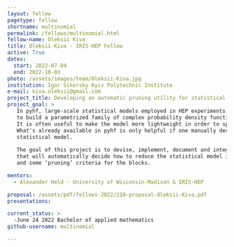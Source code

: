 ```yaml
---
layout: fellow
pagetype: fellow
shortname: multinomial
permalink: /fellows/multinomial.html
fellow-name: Oleksii Kiva
title: Oleksii Kiva - IRIS-HEP Fellow
active: True
dates:
  start: 2022-07-04
  end: 2022-10-03
photo: /assets/images/team/Oleksii-Kiva.jpg
institution: Igor Sikorsky Kyiv Polytechnic Institute
e-mail: kiva.oleksii@gmail.com
project_title: Developing an automatic pruning utility for statistical models in HistFactory format
project_goal: >
   In pyhf, large-scale statistical models employed in HEP experiments are constructed using a modular approach 
   to build a parametrized family of complex probability density functions from more primitive conceptual building blocks.
   It is often useful to make the model more lightweight in order to speed-up the derivation of maximum-likelihood estimates of its parameters.
   What's already available in pyhf is only helpful if one manually decides and specifies exactly what blocks to remove ('prune') from the
   statistical model.
   
   The goal of this project is to devise, implement, document and integrate into the pyhf library framework a tool 
   that will automatically decide how to reduce the statistical model in HistFactory format, given its pyhf-specification 
   and some ‘pruning’ criteria for the blocks. 

mentors:
  - Alexander Held - University of Wisconsin-Madison & IRIS-HEP

proposal: /assets/pdf/fellows-2022/210-proposal-Oleksii-Kiva.pdf
presentations:

current_status: >
  -June 24 2022 Bachelor of applied mathematics
github-username: multinomial

---
```


